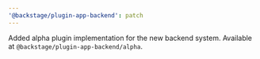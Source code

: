 ```yaml
---
'@backstage/plugin-app-backend': patch
---
```


Added alpha plugin implementation for the new backend system. Available at `@backstage/plugin-app-backend/alpha`.

